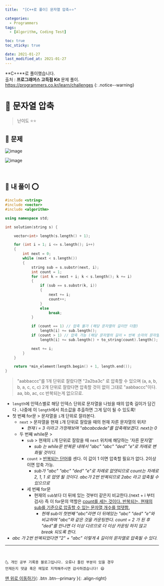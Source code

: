 ```yaml
---
title:  "[C++로 풀이] 문자열 압축⭐⭐" 

categories:
  - Programmers
tags:
  - [Algorithm, Coding Test]

toc: true
toc_sticky: true

date: 2021-01-27
last_modified_at: 2021-01-27
---
```

**C++**로 풀이했습니다.  
출처 : **프로그래머스 고득점 Kit** 문제 풀이. <https://programmers.co.kr/learn/challenges>
{: .notice--warning}

# 📌 문자열 압축

> 난이도 ⭐⭐

## 🚀 문제

![image](https://user-images.githubusercontent.com/42318591/105968906-009f4e80-60cb-11eb-8c64-479c2542e782.png)

![image](https://user-images.githubusercontent.com/42318591/106227584-c6e65900-622c-11eb-8b33-0ba17c08367c.png)


<br>

## 🚀 내 풀이 ⭕

```cpp
#include <string>
#include <vector>
#include <algorithm>

using namespace std;

int solution(string s) {

    vector<int> length(s.length() + 1);

    for (int i = 1; i <= s.length(); i++)
    {
        int next = 0;
        while (next < s.length())
        {
            string sub = s.substr(next, i);
            int count = 1;
            for (int k = next + i; k < s.length(); k += i)
            {
                if (sub == s.substr(k, i))
                {
                    next += i;
                    count++;
                }
                else
                    break;
            }

            if (count == 1) // 압축 불가 (해당 문자열의 길이만 더함)
                length[i] += sub.length();
            if (count > 1) // 압축 가능 (해당 문자열의 길이 + 반복 숫자의 문자열 길이 버전)
                length[i] += sub.length() + to_string(count).length();

            next += i;
        }
    }

    return *min_element(length.begin() + 1, length.end());
}
```

> "aabbaccc"를 1개 단위로 잘랐다면 "2a2ba3c" 로 압축할 수 있으며 (a, a, b, b, a, c, c, c) 2개 단위로 잘랐다면 압축할 것이 없이 그대로 "aabbaccc"이다. aa, bb, ac, cc 반복되는게 없으므로.

- `length`에 인덱스별로 해당 인덱스 단위로 문자열을 나눴을 때의 압축 길이가 담긴다 . 나중에 이 `length`에서 최소값을 추출하면 그게 답이 될 수 있도록!
- 첫 번째 for문 > 문자열을 `i`개 단위로 잘라본다. 
  - `next` > 문자열을 현재 `i`개 단위로 잘랐을 때의 현재 자른 문자열의 위치! 
    - *현재 i = 3 이라고 가정해보며 "abcabcdede"를 압축해보겠다. next는 0*
  - 두 번째 while문 > 
    - `sub` > 현재의 `i`개 단위로 잘랐을 때 `next` 위치에 해당하는 '자른 문자열'
      - *sub 는 while문 반복문 내에서 "abc" "abc" "ded" "e"로 차례로 변화될 것이다.*
    - `count` > <u>반복되는 단어</u>를 센다. 이 값이 1 이면 압축할 필요가 없다. 2이상이면 압축 가능.
      - *sub가 "abc" "abc" "ded" "e"로 차례로 없뎃되므로 count는 차례로 2, 1, 1 로 업뎃 될 것이다. abc가 2번 반복되므로 2abc 라고 압축될 수 있으므로*
    - 세 번째 for문
      - 현재의 `sub`보다 더 뒤에 있는 것부터 같은지 비교한다.(next + i 부터 검사) 즉 이 for문의 역할은 <u>count를 세는 것이다. 반복되는, 현재의 sub를 기준으로 압출할 수 있는 문자열 개수를 업뎃함.</u>
        - *현재 sub이 첫번째 "abc"라면 더 뒤에있는 "abc" "ded" "e"와 비교하며 "abc"와 같은 것을 카운팅한다. count = 2 가 된 후 "ded"를 만나면 더 이상 다르므로 더 이상 카운팅 하지 않고 break 되도록 한다.*
- *abc 가 2번 반복되었다면 "2" + "abc" 이렇게 4 길이의 문자열로 압축될 수 있다.*

***
<br>

    🌜 개인 공부 기록용 블로그입니다. 오류나 틀린 부분이 있을 경우 
    언제든지 댓글 혹은 메일로 지적해주시면 감사하겠습니다! 😄

[맨 위로 이동하기](#){: .btn .btn--primary }{: .align-right}